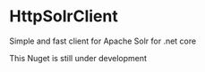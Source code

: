 HttpSolrClient
==============

Simple and fast client for Apache Solr for .net core

This Nuget is still under development